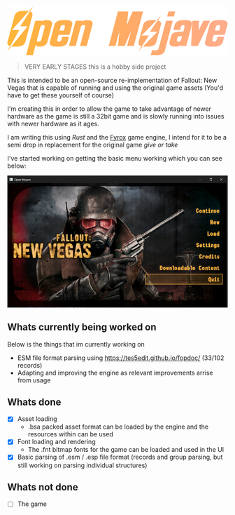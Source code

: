 
![Logo](./images/logo.svg)

> VERY EARLY STAGES this is a hobby side project 

This is intended to be an open-source re-implementation of Fallout: New Vegas that is capable of running and using the original game assets (You'd have to get these yourself of course) 

I'm creating this in order to allow the game to take advantage of newer hardware as the game is still a 32bit game and is slowly running into issues with newer hardware as it ages.

I am writing this using *Rust* and the [Fyrox](https://github.com/FyroxEngine/Fyro) game engine, I intend for it to be a semi drop in replacement for the original game *give or take*


I've started working on getting the basic menu working which you can see below:

![Demo menu](images/menu.png)


## Whats currently being worked on

Below is the things that im currently working on

- ESM file format parsing using https://tes5edit.github.io/fopdoc/ (33/102 records)
- Adapting and improving the engine as relevant improvements arrise from usage
 

## Whats done

- [x] Asset loading
  - .bsa packed asset format can be loaded by the engine and the resources within can be used
- [x] Font loading and rendering
  - The .fnt bitmap fonts for the game can be loaded and used in the UI
- [x] Basic parsing of .esm / .esp file format (records and group parsing, but still working on parsing individual structures)

## Whats not done

- [ ] The game